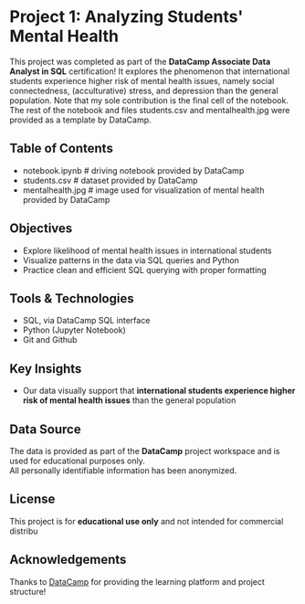# Project 1: Analyzing Students' Mental Health

This project was completed as part of the **DataCamp Associate Data Analyst in SQL** certification! It explores the phenomenon that international students experience higher risk of mental health issues, namely social connectedness, (acculturative) stress, and depression than the general population. Note that my sole contribution is the final cell of the notebook. The rest of the notebook and files students.csv and mentalhealth.jpg were provided as a template by DataCamp.


## Table of Contents

- notebook.ipynb # driving notebook provided by DataCamp
- students.csv # dataset provided by DataCamp
- mentalhealth.jpg # image used for visualization of mental health provided by DataCamp


## Objectives

- Explore likelihood of mental health issues in international students
- Visualize patterns in the data via SQL queries and Python
- Practice clean and efficient SQL querying with proper formatting


## Tools & Technologies

- SQL, via DataCamp SQL interface
- Python (Jupyter Notebook)
- Git and Github


## Key Insights

- Our data visually support that **international students experience higher risk of mental health issues** than the general population


## Data Source

The data is provided as part of the **DataCamp** project workspace and is used for educational purposes only.  
All personally identifiable information has been anonymized.


## License

This project is for **educational use only** and not intended for commercial distribu

## Acknowledgements

Thanks to [DataCamp](https://www.datacamp.com) for providing the learning platform and project structure!
